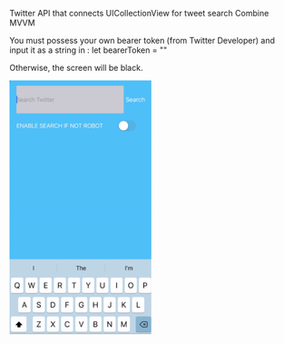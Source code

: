 Twitter API that connects UICollectionView for tweet search
Combine  
MVVM   

You must possess your own bearer token (from Twitter Developer) and input it as a string in :
let bearerToken = ""

Otherwise, the screen will be black.

<img src="twitter1.gif" width="250">







